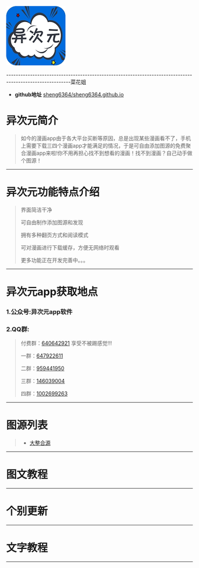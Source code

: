 <img src="./软件图片/source.jpg">

---------------------------------------------------------------------------------------------------------菜花姐

- **github地址** [sheng6364/sheng6364.github.io](https://github.com/sheng6364/sheng6364.github.io)
# 异次元简介

>如今的漫画app由于各大平台买断等原因，总是出现某些漫画看不了，手机上需要下载三四个漫画app才能满足的情况，于是可自由添加图源的免费聚合漫画app来啦!你不用再担心找不到想看的漫画！找不到漫画？自己动手做个图源！

---

# 异次元功能特点介绍

>界面简洁干净
>
>可自由制作添加图源和发现
>
>拥有多种翻页方式和阅读模式
>
>可对漫画进行下载缓存，方便无网络时观看
>
>更多功能正在开发完善中。。。

---

# 异次元app获取地点

### 1.公众号:异次元app软件


### 2.QQ群:


>付费群：[640642921](http://qm.qq.com/cgi-bin/qm/qr?k=-Zc_HsVIdCWsidPSihAC2zlOPgaERHsH)
享受不被踢感觉!!!
>
>
>一群：[647922611](http://qm.qq.com/cgi-bin/qm/qr?k=mTJNcgCTs1gwe7hPN791S4k0gRnv4eY-)
>
>
>二群：[959441950](http://qm.qq.com/cgi-bin/qm/qr?k=nOi8NLsHKzvacaJTbYd9_5_YnVEm4Ba3)
>
>
>三群：[146039004](http://qm.qq.com/cgi-bin/qm/qr?k=szcg5QOxMAOTEg3BN4eWkOoZCez0_ngP)
>
>
>四群：[1002699263](http://qm.qq.com/cgi-bin/qm/qr?k=ObITPKZs9HeTLNP4T1rtSWdXGMxb1lsd)
>
---

# 图源列表

>- [大整合源](图源.txt)

---

# 图文教程

---

# 个别更新

---

# 文字教程

---




